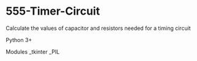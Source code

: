 # 555-Timer-Circuit
Calculate the values of capacitor and resistors needed for a timing circuit

Python 3+

Modules
_tkinter
_PIL
